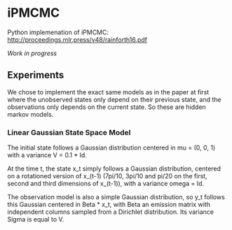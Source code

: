 # iPMCMC

Python implemenation of iPMCMC: http://proceedings.mlr.press/v48/rainforth16.pdf

*Work in progress*

## Experiments

We chose to implement the exact same models as in the paper at first
where the unobserved states only depend on their previous state, and the observations only depends on the current state. So these are hidden markov models.

### Linear Gaussian State Space Model

The initial state follows a Gaussian distribution centered in mu = (0, 0, 1) with a variance V = 0.1 * Id.

At the time t, the state x_t simply follows a Gaussian distribution, centered on a rotationed version of x_(t-1) (7pi/10, 3pi/10 and pi/20 on the first, second and third dimensions of x_(t-1)), with a variance omega = Id.

The observation model is also a simple Gaussian distribution, so y_t follows this Gaussian centered in Beta * x_t, with Beta an emission matrix with independent columns sampled from a Dirichlet distribution. Its variance Sigma is equal to V.
